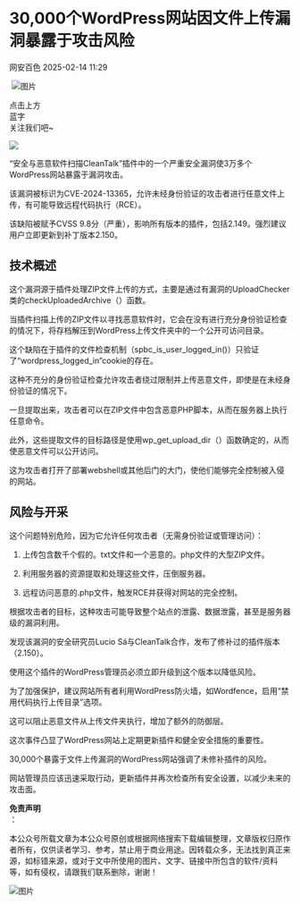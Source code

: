 #  30,000个WordPress网站因文件上传漏洞暴露于攻击风险   
 网安百色   2025-02-14 11:29  
  
 ![图片](https://mmbiz.qpic.cn/mmbiz_png/1QIbxKfhZo5lNbibXUkeIxDGJmD2Md5vK9ZGS15PBzhF8gRBMk6V7TXMVsSxyqn3vpLuXTg82nHzLRYicg7QtVJQ/640?wx_fmt=other&from=appmsg&wxfrom=5&wx_lazy=1&wx_co=1&tp=webp "")  
  
点击上方  
蓝字  
关注我们吧~  
  
![](https://mmbiz.qpic.cn/mmbiz_jpg/1QIbxKfhZo5Jjch2wQj7HFiaWvjHSr59wibaxKOK8Zp2djXvDkSskcQUpKjjAdJIZtuHxynX5LDAuF1nJW4a74cw/640?wx_fmt=jpeg&from=appmsg "")  
  
  
“安全与恶意软件扫描CleanTalk”插件中的一个严重安全漏洞使3万多个WordPress网站暴露于漏洞攻击。  
  
该漏洞被标识为CVE-2024-13365，允许未经身份验证的攻击者进行任意文件上传，有可能导致远程代码执行（RCE）。  
  
该缺陷被赋予CVSS 9.8分（严重），影响所有版本的插件，包括2.149。强烈建议用户立即更新到补丁版本2.150。  
## 技术概述  
  
这个漏洞源于插件处理ZIP文件上传的方式，主要是通过有漏洞的UploadChecker类的checkUploadedArchive（）函数。  
  
当插件扫描上传的ZIP文件以寻找恶意软件时，它会在没有进行充分身份验证检查的情况下，将存档解压到WordPress上传文件夹中的一个公开可访问目录。  
  
这个缺陷在于插件的文件检查机制（spbc_is_user_logged_in()）只验证了“wordpress_logged_in”cookie的存在。  
  
这种不充分的身份验证检查允许攻击者绕过限制并上传恶意文件，即使是在未经身份验证的情况下。  
  
一旦提取出来，攻击者可以在ZIP文件中包含恶意PHP脚本，从而在服务器上执行任意命令。  
  
此外，这些提取文件的目标路径是使用wp_get_upload_dir（）函数确定的，从而使恶意文件可以公开访问。  
  
这为攻击者打开了部署webshell或其他后门的大门，使他们能够完全控制被入侵的网站。  
## 风险与开采  
  
这个问题特别危险，因为它允许任何攻击者（无需身份验证或管理访问）：  
1. 上传包含数千个假的。txt文件和一个恶意的。php文件的大型ZIP文件。  
  
1. 利用服务器的资源提取和处理这些文件，压倒服务器。  
  
1. 远程访问恶意的.php文件，触发RCE并获得对网站的完全控制。  
  
根据攻击者的目标，这种攻击可能导致整个站点的泄露、数据泄露，甚至是服务器级的漏洞利用。  
  
发现该漏洞的安全研究员Lucio Sá与CleanTalk合作，发布了修补过的插件版本（2.150）。  
  
使用这个插件的WordPress管理员必须立即升级到这个版本以降低风险。  
  
为了加强保护，建议网站所有者利用WordPress防火墙，如Wordfence，启用“禁用代码执行上传目录”选项。  
  
这可以阻止恶意文件从上传文件夹执行，增加了额外的防御层。  
  
这次事件凸显了WordPress网站上定期更新插件和健全安全措施的重要性。  
  
30,000个暴露于文件上传漏洞的WordPress网站强调了未修补插件的风险。  
  
网站管理员应该迅速采取行动，更新插件并再次检查所有安全设置，以减少未来的攻击面。  
  
**免责声明**  
：  
  
本公众号所载文章为本公众号原创或根据网络搜索下载编辑整理，文章版权归原作者所有，仅供读者学习、参考，禁止用于商业用途。因转载众多，无法找到真正来源，如标错来源，或对于文中所使用的图片、文字、链接中所包含的软件/资料等，如有侵权，请跟我们联系删除，谢谢！  
  
![图片](https://mmbiz.qpic.cn/mmbiz_jpg/1QIbxKfhZo5lNbibXUkeIxDGJmD2Md5vKicbNtIkdNvibicL87FjAOqGicuxcgBuRjjolLcGDOnfhMdykXibWuH6DV1g/640?wx_fmt=other&from=appmsg&wxfrom=5&wx_lazy=1&wx_co=1&tp=webp "")  
  
